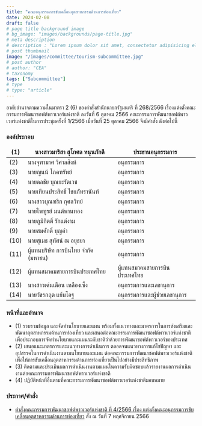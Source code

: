 ```yaml
---
title: "คณะอนุกรรมการขับเคลื่อนอุตสาหกรรมด้านการท่องเที่ยว"
date: 2024-02-08
draft: false
# page title background image
# bg_image: "images/backgrounds/page-title.jpg"
# meta description
# description : "Lorem ipsum dolor sit amet, consectetur adipisicing elit, sed do eiusmod tempor incididunt ut labore. dolore magna aliqua. Ut enim ad minim veniam, quis nostrud."
# post thumbnail
image: "/images/committee/tourism-subcommittee.jpg"
# post author
# author: "CEA"
# taxonomy
tags: ["Subcommittee"]
# type
# type: "article"
---
```


<style>
  td, th { border: none!important; }
</style>

อาศัยอำนาจตามความในมาตรา 2 (6) ของคำสั่งสำนักนายกรัฐมนตรี ที่ 268/2566 เรื่องแต่งตั้งคณะกรรมการพัฒนาซอฟต์พาวเวอร์แห่งชาติ ลงวันที่ 6 ตุลาคม 2566 คณะกรรมการพัฒนาซอฟต์พาวเวอร์แห่งชาติในการประชุมครั้งที่ 1/2566 เมื่อวันที่ 25 ตุลาคม 2566 จึงมีคำสั่ง ดังต่อไปนี้

### องค์ประกอบ

| (1) | นางสาวมาริสา สุโกศล หนุนภักดี | ประธานอนุกรรมการ |
| --- | --- | --- |
| (2) | นางจุฑามาศ วิศาลสิงห์ | อนุกรรมการ |
| (3) | นายญนน์ โภคทรัพย์ | อนุกรรมการ |
| (4) | นายดลชัย บุณยะรัตเวช | อนุกรรมการ |
| (5) | นายเทียนประสิทธิ์ ไชยภัทรานันท์ | อนุกรรมการ |
| (6) | นางสาวบุณฑริก กุศลวิทย์| อนุกรรมการ |
| (7) | นายไพฑูรย์ มนต์พานทอง | อนุกรรมการ |
| (8) | นายภูมิกิตติ์ รักแต่งาม | อนุกรรมการ |
| (9) | นายสมศักดิ์ บุญคำ | อนุกรรมการ |
| (10) | นายสุเมธ สุทัศน์ ณ อยุธยา | อนุกรรมการ |
| (11) | ผู้แทนบริษัท การบินไทย จำกัด (มหาชน) | อนุกรรมการ |
| (12) | ผู้แทนสมาคมสายการบินประเทศไทย | ผู้แทนสมาคมสายการบินประเทศไทย |
| (13) | นางสาวเด่นเดือน เหลืองเซ็ง | อนุกรรมการและเลขานุการ |
| (14) | นายวัชรกฤต แย้มโอฐ | อนุกรรมการและผู้ช่วยเลขานุการ |

### หน้าที่และอำนาจ

* (1) รวบรวมข้อมูล และจัดทำนโยบายและแผน พร้อมทั้งแนวทางและมาตรการในการส่งเสริมและพัฒนาอุตสาหกรรมด้านการท่องเที่ยว และเสนอต่อคณะกรรมการพัฒนาซอฟต์พาวเวอร์แห่งชาติเพื่อประกอบการจัดทำนโยบายและแผนระดับชาติว่าด้วยการพัฒนาซอฟต์พาวเวอร์ของประเทศ
* (2) เสนอแนะมาตรการและแนวทางการดำเนินการ ตลอดจนแนวทางการแก้ไขปัญหา และอุปสรรคในการดำเนินงานตามนโยบายและแผน ต่อคณะกรรมการพัฒนาซอฟต์พาวเวอร์แห่งชาติ เพื่อให้การขับเคลื่อนอุตสาหกรรมด้านการท่องเที่ยวเป็นไปอย่างมีประสิทธิภาพ
* (3) ติดตามและประเมินผลการดำเนินงานตามแผนในความรับผิดชอบแล้วรายงานผลการดำเนินงานต่อคณะกรรมการพัฒนาซอฟต์พาวเวอร์แห่งชาติ
* (4) ปฏิบัติหน้าที่อื่นตามที่คณะกรรมการพัฒนาซอฟต์พาวเวอร์แห่งชาติมอบหมาย

### ประกาศ/คำสั่ง

* [คำสั่งคณะกรรมการพัฒนาซอฟต์พาวเวอร์แห่งชาติ ที่ 4/2566 เรื่อง แต่งตั้งคณะอนุกรรมการขับเคลื่อนอุตสาหกรรมด้านการท่องเที่ยว](</files/คำสั่งแต่งตั้งที่ 4-2566  คณะอนุฯ การท่องเที่ย.pdf>) สั่ง ณ วันที่ 7 พฤศจิกายน 2566



